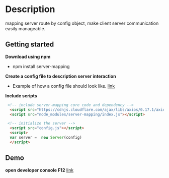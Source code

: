 # Description
mapping server route by config object, make client server communication easily manageable.


## Getting started
**Download using npm**
- npm install server-mapping

**Create a config file to description server interaction**
- Example of how a config file should look like. [link](https://github.com/niradler/server-mapping/blob/master/config.js)

**Include scripts**
```markdown
 <!-- include server-mapping core code and dependency -->
  <script src="https://cdnjs.cloudflare.com/ajax/libs/axios/0.17.1/axios.min.js"></script>
  <script src="node_modules/server-mapping/index.js"></script>  

 <!-- initialize the server -->
  <script src="config.js"></script>  
  <script>
  var server =  new Server(config)
  </script>  
```

## Demo
**open developer console F12**
 [link](https://niradler.github.io/server-mapping/)